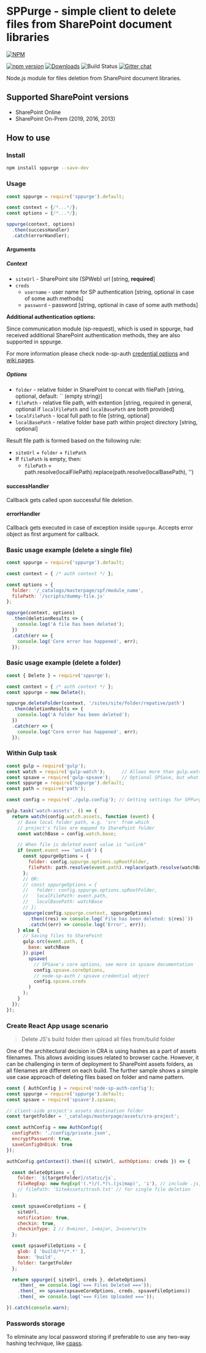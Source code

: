 # SPPurge - simple client to delete files from SharePoint document libraries

[![NPM](https://nodei.co/npm/sppurge.png?mini=true&downloads=true&downloadRank=true&stars=true)](https://nodei.co/npm/sppurge/)

[![npm version](https://badge.fury.io/js/sppurge.svg)](https://badge.fury.io/js/sppurge)
[![Downloads](https://img.shields.io/npm/dm/sppurge.svg)](https://www.npmjs.com/package/sppurge)
![Build Status](https://koltyakov.visualstudio.com/SPNode/_apis/build/status/sppurge?branchName=master)
[![Gitter chat](https://badges.gitter.im/gitterHQ/gitter.png)](https://gitter.im/sharepoint-node/Lobby)

Node.js module for files deletion from SharePoint document libraries.

## Supported SharePoint versions

- SharePoint Online
- SharePoint On-Prem (2019, 2016, 2013)

## How to use

### Install

```bash
npm install sppurge --save-dev
```

### Usage

```javascript
const sppurge = require('sppurge').default;

const context = {/*...*/};
const options = {/*...*/};

sppurge(context, options)
  .then(successHandler)
  .catch(errorHandler);
```

#### Arguments

##### Context

- `siteUrl` - SharePoint site (SPWeb) url [string, **required**]
- `creds`
  - `username` - user name for SP authentication [string, optional in case of some auth methods]
  - `password` - password [string, optional in case of some auth methods]

**Additional authentication options:**

Since communication module (sp-request), which is used in sppurge, had received additional SharePoint authentication methods, they are also supported in sppurge.

For more information please check node-sp-auth [credential options](https://github.com/s-KaiNet/node-sp-auth#params) and [wiki pages](https://github.com/s-KaiNet/node-sp-auth/wiki).

##### Options

- `folder` - relative folder in SharePoint to concat with filePath [string, optional, default: `` (empty string)]
- `filePath` - relative file path, with extention [string, required in general, optional if `localFilePath` and `localBasePath` are both provided]
- `localFilePath` - local full path to file [string, optional]
- `localBasePath` - relative folder base path within project directory [string, optional]

Result file path is formed based on the following rule:

- `siteUrl` + `folder` + `filePath`
- If `filePath` is empty, then:
  - `filePath` = path.resolve(localFilePath).replace(path.resolve(localBasePath), '')

#### successHandler

Callback gets called upon successful file deletion.

#### errorHandler

Callback gets executed in case of exception inside `sppurge`. Accepts error object as first argument for callback.

### Basic usage example (delete a single file)

```javascript
const sppurge = require('sppurge').default;

const context = { /* auth context */ };

const options = {
  folder: '/_catalogs/masterpage/spf/module_name',
  filePath: '/scripts/dummy-file.js'
};

sppurge(context, options)
  .then(deletionResults => {
    console.log('A file has been deleted');
  })
  .catch(err => {
    console.log('Core error has happened', err);
  });
```

### Basic usage example (delete a folder)

```javascript
const { Delete } = require('sppurge');

const context = { /* auth context */ };
const sppurge = new Delete();

sppurge.deleteFolder(context, '/sites/site/folder/repative/path')
  .then(deletionResults => {
    console.log('A folder has been deleted');
  })
  .catch(err => {
    console.log('Core error has happened', err);
  });
```

### Within Gulp task

```javascript
const gulp = require('gulp');
const watch = require('gulp-watch');      // Allows more than gulp.watch, is recommended
const spsave = require('gulp-spsave');    // Optional SPSave, but what is the reason to use SPPurge without SPSave?
const sppurge = require('sppurge').default;
const path = require('path');

const config = require('./gulp.config'); // Getting settings for SPPurge and SPSave

gulp.task('watch-assets', () => {
  return watch(config.watch.assets, function (event) {
    // Base local folder path, e.g. 'src' from which
    // project's files are mapped to SharePoint folder
    const watchBase = config.watch.base;

    // When file is deleted event value is "unlink"
    if (event.event === 'unlink') {
      const sppurgeOptions = {
        folder: config.sppurge.options.spRootFolder,
        filePath: path.resolve(event.path).replace(path.resolve(watchBase), '')
      };
      // OR:
      // const sppurgeOptions = {
      //   folder: config.sppurge.options.spRootFolder,
      //   localFilePath: event.path,
      //   localBasePath: watchBase
      // };
      sppurge(config.sppurge.context, sppurgeOptions)
        .then((res) => console.log(`File has been deleted: ${res}`))
        .catch((err) => console.log('Error', err));
    } else {
      // Saving files to SharePoint
      gulp.src(event.path, {
        base: watchBase
      }).pipe(
        spsave(
          // SPSave's core options, see more in spsave documentation
          config.spsave.coreOptions,
          // node-sp-auth / spsave credential object
          config.spsave.creds
        )
      );
    }
  });
});
```

### Create React App usage scenario

> Delete JS's build folder then upload all files from/build folder

One of the architectural decision in CRA is using hashes as a part of assets filenames. This allows avoiding issues related to browser cache. However, it can be challenging in term of deployment to SharePoint assets folders, as all filenames are different on each build. The further sample shows a simple use case approach of deleting files based on folder and name pattern.

```javascript
const { AuthConfig } = require('node-sp-auth-config');
const sppurge = require('sppurge').default;
const spsave = require('spsave').spsave;

// client-side project's assets destination folder
const targetFolder = '_catalogs/masterpage/assets/cra-project';

const authConfig = new AuthConfig({
  configPath: './config/private.json',
  encryptPassword: true,
  saveConfigOnDisk: true
});

authConfig.getContext().then(({ siteUrl, authOptions: creds }) => {

  const deleteOptions = {
    folder: `${targetFolder}/static/js`,
    fileRegExp: new RegExp('(.*)/(.*)\.(js|map)', 'i'), // include .js, .map to delete
    // filePath: 'SiteAssets/trash.txt' // for single file deletion
  };

  const spsaveCoreOptions = {
    siteUrl,
    notification: true,
    checkin: true,
    checkinType: 2 // 0=minor, 1=major, 2=overwrite
  };

  const spsaveFileOptions = {
    glob: [ 'build/**/*.*' ],
    base: 'build',
    folder: targetFolder
  };

  return sppurge({ siteUrl, creds }, deleteOptions)
    .then(_ => console.log('=== Files Deleted ==='));
    .then(_ => spsave(spsaveCoreOptions, creds, spsaveFileOptions))
    .then(_ => console.log('=== Files Uploaded ==='));

}).catch(console.warn);
```

### Passwords storage

To eliminate any local password storing if preferable to use any two-way hashing technique, like [cpass](https://github.com/koltyakov/cpass).
